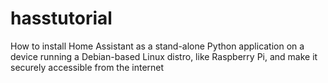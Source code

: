 # hasstutorial
How to install Home Assistant as a stand-alone Python application on a device running a Debian-based Linux distro, like Raspberry Pi, and make it securely accessible from the internet
